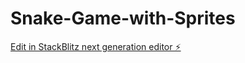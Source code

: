 # Snake-Game-with-Sprites

[Edit in StackBlitz next generation editor ⚡️](https://stackblitz.com/~/github.com/fouziaadjailia/Snake-Game-with-Sprites)